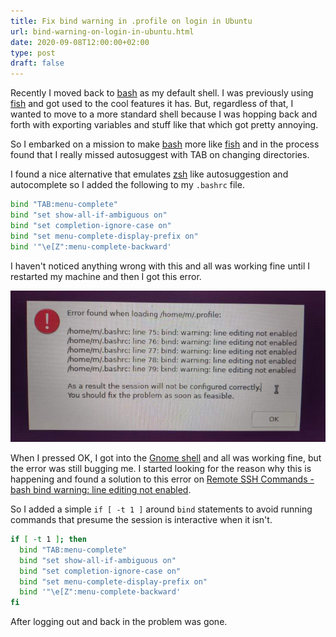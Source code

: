 ```yaml
---
title: Fix bind warning in .profile on login in Ubuntu
url: bind-warning-on-login-in-ubuntu.html
date: 2020-09-08T12:00:00+02:00
type: post
draft: false
---
```


Recently I moved back to [bash](https://www.gnu.org/software/bash/) as my
default shell. I was previously using [fish](https://fishshell.com/) and got
used to the cool features it has. But, regardless of that, I wanted to move to a
more standard shell because I was hopping back and forth with exporting
variables and stuff like that which got pretty annoying.

So I embarked on a mission to make [bash](https://www.gnu.org/software/bash/)
more like [fish](https://fishshell.com/) and in the process found that I really
missed autosuggest with TAB on changing directories.

I found a nice alternative that emulates [zsh](http://zsh.sourceforge.net/) like
autosuggestion and autocomplete so I added the following to my `.bashrc` file.

```bash
bind "TAB:menu-complete"
bind "set show-all-if-ambiguous on"
bind "set completion-ignore-case on"
bind "set menu-complete-display-prefix on"
bind '"\e[Z":menu-complete-backward'
```

I haven't noticed anything wrong with this and all was working fine until I
restarted my machine and then I got this error.

![Profile bind error](/assets/posts/profile-bind-error/error.jpg)

When I pressed OK, I got into the [Gnome
shell](https://wiki.gnome.org/Projects/GnomeShell) and all was working fine, but
the error was still bugging me. I started looking for the reason why this is
happening and found a solution to this error on [Remote SSH Commands - bash bind
warning: line editing not enabled](https://superuser.com/a/892682).

So I added a simple `if [ -t 1 ]` around `bind` statements to avoid running
commands that presume the session is interactive when it isn't.

```bash
if [ -t 1 ]; then
  bind "TAB:menu-complete"
  bind "set show-all-if-ambiguous on"
  bind "set completion-ignore-case on"
  bind "set menu-complete-display-prefix on"
  bind '"\e[Z":menu-complete-backward'
fi
```

After logging out and back in the problem was gone.
